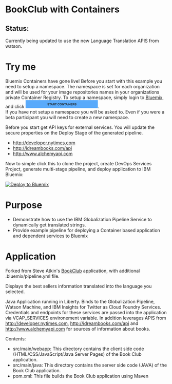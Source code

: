 # BookClub with Containers

## Status: 
Currently being updated to use the new Language Translation APIS from watson.

# Try me 
Bluemix Containers have gone live!  Before you start with this example you need to setup a namespace.  The namespace is set for each organization and will be used for your image repositories names in your organizations private Container Registry.  To setup a namespace, simply login to [Bluemix](https://bluemix.net), and click ![Start Containers](start-containers.jpg).  
If you have not setup a namespace you will be asked to.  Even if you were a beta participant you will need to create a new namespace.  

Before you start get API keys for external services.  You will update the secure properties on the Deploy Stage of the generated pipeline.  
* http://developer.nytimes.com
* http://idreambooks.com/api
* http://www.alchemyapi.com

Now to simple click this to clone the project, create DevOps Services Project, generate multi-stage pipeline, and deploy application to IBM Bluemix:

[![Deploy to Bluemix](https://bluemix.net/deploy/button.png)](https://bluemix.net/deploy?repository=https://github.com/Puquios/bookclub-containers.git)

# Purpose 
* Demonstrate how to use the IBM Globalization Pipeline Service to dynamically get translated strings.  
* Provide example pipeline for deploying a Container based application and dependent services to Bluemix

# Application 
Forked from Steve Atkin's [BookClub](https://hub.jazz.net/pipeline/steveatkin/BookClub) application, with additional .bluemix/pipeline.yml file.  

Displays the best sellers information translated into the language you selected.

Java Application running in Liberty.  Binds to the Globalization Pipeline, Watson Machine, and IBM Insights for Twitter as Cloud Foundry Services.  Credentials and endpoints for these services are passed into the application via VCAP_SERVICES environement variable.  In addition leverages APIS from http://developer.nytimes.com, http://idreambooks.com/api and http://www.alchemyapi.com for sources of information about books.  

Contents:   
*   src/main/webapp: This directory contains the client side code (HTML/CSS/JavaScript/Java Server Pages) of the Book Club application.
*   src/main/java: This directory contains the server side code (JAVA) of the Book Club application. 
*   pom.xml: This file builds the Book Club application using Maven
  
        



    
